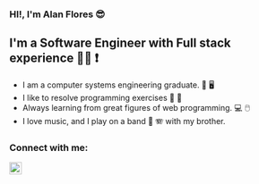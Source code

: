 ### HI!, I'm Alan Flores 😎

## I'm a Software Engineer with Full stack experience   🧑‍💻 ❗

* I am a computer systems engineering graduate. 📖 🖥️ 
* I like to resolve programming exercises 👀 🥇
* Always learning from great figures of web programming.  💻 🖱️
* I love music, and I play on a band 🎸 🪗 with my brother.

### Connect with me:

[<img align="left" alt="Alan Flores | LinkedIn" width="22px" src="https://cdn.jsdelivr.net/npm/simple-icons@v3/icons/linkedin.svg" />][linkedin]


<br />






[linkedin]: https://www.linkedin.com/in/alan-flores-bbb458213/

